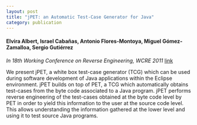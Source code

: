 ```yaml
---
layout: post
title: "jPET: an Automatic Test-Case Generator for Java"
category: publication
---
```

#### Elvira Albert, Israel Cabañas, Antonio Flores-Montoya, Miguel Gómez-Zamalloa, Sergio Gutiérrez
*In 18th Working Conference on Reverse Engineering, WCRE 2011*  [link](http://costa.ls.fi.upm.es/papers/costa/AlbertCFGG11.pdf)

We present jPET, a white box test-case generator (TCG) which can be used during software development of Java applications within the Eclipse environment. jPET builds on top of PET, a TCG which automatically obtains test-cases from the byte code associated to a Java program. jPET performs reverse engineering of the test-cases obtained at the byte code level by PET in order to yield this information to the user at the source code level. This allows understanding the information gathered at the lower level and using it to test source Java programs.